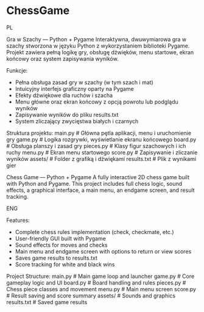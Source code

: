 # ChessGame

PL

Gra w Szachy — Python + Pygame
Interaktywna, dwuwymiarowa gra w szachy stworzona w języku Python z wykorzystaniem biblioteki Pygame. Projekt zawiera pełną logikę gry, obsługę dźwięków, menu startowe, ekran końcowy oraz system zapisywania wyników.

Funkcje:
- Pełna obsługa zasad gry w szachy (w tym szach i mat)
- Intuicyjny interfejs graficzny oparty na Pygame
- Efekty dźwiękowe dla ruchów i szacha
- Menu główne oraz ekran końcowy z opcją powrotu lub podglądu wyników
- Zapisywanie wyników do pliku results.txt
- System zliczający zwycięstwa białych i czarnych

Struktura projektu:
main.py              # Główna pętla aplikacji, menu i uruchomienie gry
game.py              # Logika rozgrywki, wyświetlanie ekranu końcowego
board.py             # Obsługa planszy i zasad gry
pieces.py            # Klasy figur szachowych i ich ruchy
menu.py              # Ekran menu startowego
score.py             # Zapisywanie i zliczanie wyników
assets/              # Folder z grafiką i dźwiękami
results.txt          # Plik z wynikami gier

Chess Game — Python + Pygame
A fully interactive 2D chess game built with Python and Pygame. This project includes full chess logic, sound effects, a graphical interface, a main menu, an endgame screen, and result tracking.

ENG

Features:
- Complete chess rules implementation (check, checkmate, etc.)
- User-friendly GUI built with Pygame
- Sound effects for moves and checks
- Main menu and endgame screen with options to return or view scores
- Saves game results to results.txt
- Score tracking for white and black wins

Project Structure:
main.py              # Main game loop and launcher
game.py              # Core gameplay logic and UI
board.py             # Board handling and rules
pieces.py            # Chess piece classes and movement
menu.py              # Main menu screen
score.py             # Result saving and score summary
assets/              # Sounds and graphics
results.txt          # Saved game results
